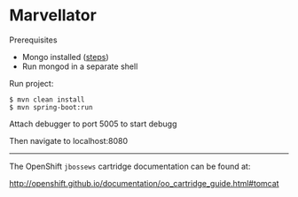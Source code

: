 # Marvellator

Prerequisites
* Mongo installed ([steps](http://docs.mongodb.org/manual/installation/))
* Run mongod in a separate shell

Run project:

```
$ mvn clean install
$ mvn spring-boot:run
```
Attach debugger to port 5005 to start debugg

Then navigate to localhost:8080

------

The OpenShift `jbossews` cartridge documentation can be found at:

http://openshift.github.io/documentation/oo_cartridge_guide.html#tomcat
